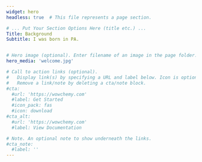 ```yaml
---
widget: hero
headless: true  # This file represents a page section.

# ... Put Your Section Options Here (title etc.) ...
Title: Background
Subtitle: I was born in PA.


# Hero image (optional). Enter filename of an image in the page folder.
hero_media: 'welcome.jpg'

# Call to action links (optional).
#   Display link(s) by specifying a URL and label below. Icon is optional for `cta`.
#   Remove a link/note by deleting a cta/note block.
#cta:
  #url: 'https://wowchemy.com'
  #label: Get Started
  #icon_pack: fas
  #icon: download
#cta_alt:
  #url: 'https://wowchemy.com'
  #label: View Documentation

# Note. An optional note to show underneath the links.
#cta_note:
  #label: ''
---
```

